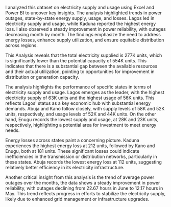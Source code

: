 I analyzed this dataset on electricity supply and usage using Excel and Power BI to uncover key insights. The analysis highlighted trends in power outages, state-by-state energy supply, usage, and losses. Lagos led in electricity supply and usage, while Kaduna reported the highest energy loss. I also observed a steady improvement in power reliability, with outages decreasing month by month. The findings emphasize the need to address energy losses, enhance supply utilization, and ensure equitable distribution across regions.

This Analysis reveals that the total electricity supplied is 277K units, which is significantly lower than the potential capacity of 554K units. This indicates that there is a substantial gap between the available resources and their actual utilization, pointing to opportunities for improvement in distribution or generation capacity.

The analysis highlights the performance of specific states in terms of electricity supply and usage. Lagos emerges as the leader, with the highest electricity supply of 63K units and the highest usage of 56K units. This reflects Lagos' status as a key economic hub with substantial energy demands. Abuja and Kano follow closely, with supply levels of 58K and 52K units, respectively, and usage levels of 52K and 44K units. On the other hand, Enugu records the lowest supply and usage, at 28K and 23K units, respectively, highlighting a potential area for investment to meet energy needs.

Energy losses across states paint a concerning picture. Kaduna experiences the highest energy loss at 212 units, followed by Kano and Enugu, both at 181 units. These significant losses could indicate inefficiencies in the transmission or distribution networks, particularly in these states. Abuja records the lowest energy loss at 112 units, suggesting relatively better efficiency in its electricity infrastructure.

Another critical insight from this analysis is the trend of average power outages over the months, the data shows a steady improvement in power reliability, with outages declining from 22.67 hours in June to 12.17 hours in May. This trend reflects progress in efforts to stabilize the electricity supply, likely due to enhanced grid management or infrastructure upgrades.
